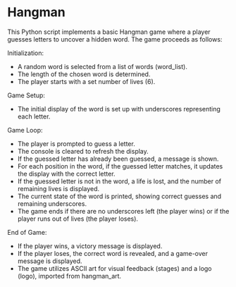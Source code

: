 # Hangman


This Python script implements a basic Hangman game where a player guesses letters to uncover a hidden word. The game proceeds as follows:

Initialization:

- A random word is selected from a list of words (word_list).
- The length of the chosen word is determined.
- The player starts with a set number of lives (6).

Game Setup:

- The initial display of the word is set up with underscores representing each letter.

Game Loop:

- The player is prompted to guess a letter.
- The console is cleared to refresh the display.
- If the guessed letter has already been guessed, a message is shown.
- For each position in the word, if the guessed letter matches, it updates the display with the correct letter.
- If the guessed letter is not in the word, a life is lost, and the number of remaining lives is displayed.
- The current state of the word is printed, showing correct guesses and remaining underscores.
- The game ends if there are no underscores left (the player wins) or if the player runs out of lives (the player loses).

End of Game:

- If the player wins, a victory message is displayed.
- If the player loses, the correct word is revealed, and a game-over message is displayed.
- The game utilizes ASCII art for visual feedback (stages) and a logo (logo), imported from hangman_art.
